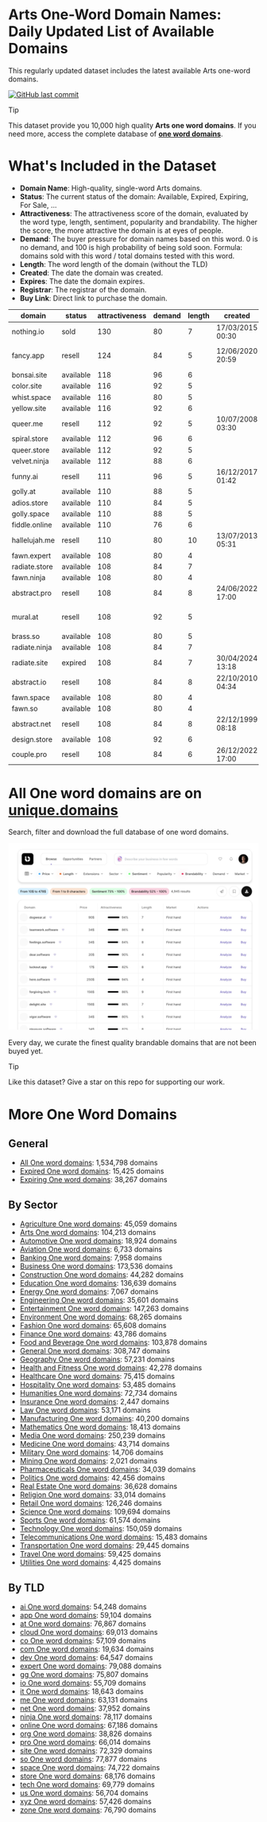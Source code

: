 
# **Arts One-Word Domain Names**: Daily Updated List of Available Domains

This regularly updated dataset includes the latest available Arts one-word domains.

[![GitHub last commit](https://img.shields.io/github/last-commit/UniqueDomains/arts-oneword-domains.svg?style=flat)]() 

> [!TIP]
> This dataset provide you 10,000 high quality **Arts one word domains**.
> If you need more, access the complete database of **[one word domains](https://unique.domains?utm_source=github&utm_medium=dataset&utm_campaign=Arts&utm_content=description.top)**.

# What's Included in the Dataset

- **Domain Name**: High-quality, single-word Arts domains.
- **Status**: The current status of the domain: Available, Expired, Expiring, For Sale, ...
- **Attractiveness**: The attractiveness score of the domain, evaluated by the word type, length, sentiment, popularity and brandability. The higher the score, the more attractive the domain is at eyes of people.
- **Demand**: The buyer pressure for domain names based on this word. 0 is no demand, and 100 is high probability of being sold soon. Formula: domains sold with this word / total domains tested with this word.
- **Length**: The word length of the domain (without the TLD)
- **Created**: The date the domain was created.
- **Expires**: The date the domain expires.
- **Registrar**: The registrar of the domain.
- **Buy Link**: Direct link to purchase the domain.

| domain        | status    | attractiveness | demand | length | created          | expires          | registrar                                                 | sectors                                 |
| ------------- | --------- | -------------- | ------ | ------ | ---------------- | ---------------- | --------------------------------------------------------- | --------------------------------------- |
| nothing.io    | sold      | 130            | 80     | 7      | 17/03/2015 00:30 | 17/03/2026 00:30 | Porkbun LLC                                               | Arts,General,Media                      |
| fancy.app     | resell    | 124            | 84     | 5      | 12/06/2020 20:59 | 12/06/2026 20:59 | Global Domains International, Inc. DBA DomainCostClub.com | Arts,Fashion,Media                      |
| bonsai.site   | available | 118            | 96     | 6      |                  |                  |                                                           | Arts,Environment                        |
| color.site    | available | 116            | 92     | 5      |                  |                  |                                                           | Arts,Fashion,General                    |
| whist.space   | available | 116            | 80     | 5      |                  |                  |                                                           | Arts,Entertainment,Sports               |
| yellow.site   | available | 116            | 92     | 6      |                  |                  |                                                           | Arts,Fashion,Media                      |
| queer.me      | resell    | 112            | 92     | 5      | 10/07/2008 03:30 | 10/07/2026 03:30 | Porkbun LLC                                               | Arts,Entertainment                      |
| spiral.store  | available | 112            | 96     | 6      |                  |                  |                                                           | Arts,Engineering,Science                |
| queer.store   | available | 112            | 92     | 5      |                  |                  |                                                           | Arts,Entertainment                      |
| velvet.ninja  | available | 112            | 88     | 6      |                  |                  |                                                           | Arts,Fashion,Retail                     |
| funny.ai      | resell    | 111            | 96     | 5      | 16/12/2017 01:42 | 21/07/2027 01:42 | NameCheap, Inc.                                           | Arts,Entertainment,Media                |
| golly.at      | available | 110            | 88     | 5      |                  |                  |                                                           | Arts,Media                              |
| adios.store   | available | 110            | 84     | 5      |                  |                  |                                                           | Arts,Humanities,Travel                  |
| golly.space   | available | 110            | 88     | 5      |                  |                  |                                                           | Arts,Media                              |
| fiddle.online | available | 110            | 76     | 6      |                  |                  |                                                           | Arts,Education,Entertainment,General    |
| hallelujah.me | resell    | 110            | 80     | 10     | 13/07/2013 05:31 | 13/07/2026 05:31 | Dynadot Inc                                               | Arts,Religion                           |
| fawn.expert   | available | 108            | 80     | 4      |                  |                  |                                                           | Arts                                    |
| radiate.store | available | 108            | 84     | 7      |                  |                  |                                                           | Arts,Entertainment,Media                |
| fawn.ninja    | available | 108            | 80     | 4      |                  |                  |                                                           | Arts                                    |
| abstract.pro  | resell    | 108            | 84     | 8      | 24/06/2022 17:00 | 24/06/2026 17:00 | Epik LLC                                                  | Arts,Humanities,Science                 |
| mural.at      | resell    | 108            | 92     | 5      |                  |                  | InterNetX GmbH ( https://nic.at/registrar/80 )            | Arts                                    |
| brass.so      | available | 108            | 80     | 5      |                  |                  |                                                           | Arts,Construction,General,Manufacturing |
| radiate.ninja | available | 108            | 84     | 7      |                  |                  |                                                           | Arts,Entertainment,Media                |
| radiate.site  | expired   | 108            | 84     | 7      | 30/04/2024 13:18 | 30/04/2025 23:59 | Namecheap                                                 | Arts,Entertainment,Media                |
| abstract.io   | resell    | 108            | 84     | 8      | 22/10/2010 04:34 | 22/10/2025 04:34 | GoDaddy.com, LLC                                          | Arts,Humanities,Science                 |
| fawn.space    | available | 108            | 80     | 4      |                  |                  |                                                           | Arts                                    |
| fawn.so       | available | 108            | 80     | 4      |                  |                  |                                                           | Arts                                    |
| abstract.net  | resell    | 108            | 84     | 8      | 22/12/1999 08:18 | 22/12/2025 08:18 | GoDaddy.com, LLC                                          | Arts,Humanities,Science                 |
| design.store  | available | 108            | 92     | 6      |                  |                  |                                                           | Arts,Fashion,Technology                 |
| couple.pro    | resell    | 108            | 84     | 6      | 26/12/2022 17:00 | 26/12/2025 17:00 | Epik LLC                                                  | Arts,Entertainment,Media                |

# All One word domains are on [unique.domains](https://unique.domains?utm_source=github&utm_medium=dataset&utm_campaign=Arts&utm_content=description.bottom)

Search, filter and download the full database of one word domains.

[![Access the only remaining good domain names, before your competitors.](https://github.com/UniqueDomains/arts-oneword-domains/blob/main/unique.domains.jpg?raw=true)](https://unique.domains?utm_source=github&utm_medium=dataset&utm_campaign=Arts&utm_content=description.image)

Every day, we curate the finest quality brandable domains that are not been buyed yet.

> [!TIP]
> Like this dataset? Give a star on this repo for supporting our work.

# More One Word Domains

## General

- [All One word domains](https://github.com/UniqueDomains/oneword-domains): 1,534,798 domains
- [Expired One word domains](https://github.com/UniqueDomains/expired-oneword-domains): 15,425 domains
- [Expiring One word domains](https://github.com/UniqueDomains/expiring-oneword-domains): 38,267 domains
## By Sector

- [Agriculture One word domains](https://github.com/UniqueDomains/agriculture-oneword-domains): 45,059 domains
- [Arts One word domains](https://github.com/UniqueDomains/arts-oneword-domains): 104,213 domains
- [Automotive One word domains](https://github.com/UniqueDomains/automotive-oneword-domains): 18,924 domains
- [Aviation One word domains](https://github.com/UniqueDomains/aviation-oneword-domains): 6,733 domains
- [Banking One word domains](https://github.com/UniqueDomains/banking-oneword-domains): 7,958 domains
- [Business One word domains](https://github.com/UniqueDomains/business-oneword-domains): 173,536 domains
- [Construction One word domains](https://github.com/UniqueDomains/construction-oneword-domains): 44,282 domains
- [Education One word domains](https://github.com/UniqueDomains/education-oneword-domains): 136,639 domains
- [Energy One word domains](https://github.com/UniqueDomains/energy-oneword-domains): 7,067 domains
- [Engineering One word domains](https://github.com/UniqueDomains/engineering-oneword-domains): 35,601 domains
- [Entertainment One word domains](https://github.com/UniqueDomains/entertainment-oneword-domains): 147,263 domains
- [Environment One word domains](https://github.com/UniqueDomains/environment-oneword-domains): 68,265 domains
- [Fashion One word domains](https://github.com/UniqueDomains/fashion-oneword-domains): 65,608 domains
- [Finance One word domains](https://github.com/UniqueDomains/finance-oneword-domains): 43,786 domains
- [Food and Beverage One word domains](https://github.com/UniqueDomains/food-and-beverage-oneword-domains): 103,878 domains
- [General One word domains](https://github.com/UniqueDomains/general-oneword-domains): 308,747 domains
- [Geography One word domains](https://github.com/UniqueDomains/geography-oneword-domains): 57,231 domains
- [Health and Fitness One word domains](https://github.com/UniqueDomains/health-and-fitness-oneword-domains): 42,278 domains
- [Healthcare One word domains](https://github.com/UniqueDomains/healthcare-oneword-domains): 75,415 domains
- [Hospitality One word domains](https://github.com/UniqueDomains/hospitality-oneword-domains): 53,485 domains
- [Humanities One word domains](https://github.com/UniqueDomains/humanities-oneword-domains): 72,734 domains
- [Insurance One word domains](https://github.com/UniqueDomains/insurance-oneword-domains): 2,447 domains
- [Law One word domains](https://github.com/UniqueDomains/law-oneword-domains): 53,171 domains
- [Manufacturing One word domains](https://github.com/UniqueDomains/manufacturing-oneword-domains): 40,200 domains
- [Mathematics One word domains](https://github.com/UniqueDomains/mathematics-oneword-domains): 18,413 domains
- [Media One word domains](https://github.com/UniqueDomains/media-oneword-domains): 250,239 domains
- [Medicine One word domains](https://github.com/UniqueDomains/medicine-oneword-domains): 43,714 domains
- [Military One word domains](https://github.com/UniqueDomains/military-oneword-domains): 14,706 domains
- [Mining One word domains](https://github.com/UniqueDomains/mining-oneword-domains): 2,021 domains
- [Pharmaceuticals One word domains](https://github.com/UniqueDomains/pharmaceuticals-oneword-domains): 34,039 domains
- [Politics One word domains](https://github.com/UniqueDomains/politics-oneword-domains): 42,456 domains
- [Real Estate One word domains](https://github.com/UniqueDomains/real-estate-oneword-domains): 36,628 domains
- [Religion One word domains](https://github.com/UniqueDomains/religion-oneword-domains): 33,014 domains
- [Retail One word domains](https://github.com/UniqueDomains/retail-oneword-domains): 126,246 domains
- [Science One word domains](https://github.com/UniqueDomains/science-oneword-domains): 109,694 domains
- [Sports One word domains](https://github.com/UniqueDomains/sports-oneword-domains): 61,574 domains
- [Technology One word domains](https://github.com/UniqueDomains/technology-oneword-domains): 150,059 domains
- [Telecommunications One word domains](https://github.com/UniqueDomains/telecommunications-oneword-domains): 15,483 domains
- [Transportation One word domains](https://github.com/UniqueDomains/transportation-oneword-domains): 29,445 domains
- [Travel One word domains](https://github.com/UniqueDomains/travel-oneword-domains): 59,425 domains
- [Utilities One word domains](https://github.com/UniqueDomains/utilities-oneword-domains): 4,425 domains
## By TLD

- [ai One word domains](https://github.com/UniqueDomains/ai-oneword-domains): 54,248 domains
- [app One word domains](https://github.com/UniqueDomains/app-oneword-domains): 59,104 domains
- [at One word domains](https://github.com/UniqueDomains/at-oneword-domains): 76,867 domains
- [cloud One word domains](https://github.com/UniqueDomains/cloud-oneword-domains): 69,013 domains
- [co One word domains](https://github.com/UniqueDomains/co-oneword-domains): 57,109 domains
- [com One word domains](https://github.com/UniqueDomains/com-oneword-domains): 19,634 domains
- [dev One word domains](https://github.com/UniqueDomains/dev-oneword-domains): 64,547 domains
- [expert One word domains](https://github.com/UniqueDomains/expert-oneword-domains): 79,088 domains
- [gg One word domains](https://github.com/UniqueDomains/gg-oneword-domains): 75,807 domains
- [io One word domains](https://github.com/UniqueDomains/io-oneword-domains): 55,709 domains
- [it One word domains](https://github.com/UniqueDomains/it-oneword-domains): 18,643 domains
- [me One word domains](https://github.com/UniqueDomains/me-oneword-domains): 63,131 domains
- [net One word domains](https://github.com/UniqueDomains/net-oneword-domains): 37,952 domains
- [ninja One word domains](https://github.com/UniqueDomains/ninja-oneword-domains): 78,117 domains
- [online One word domains](https://github.com/UniqueDomains/online-oneword-domains): 67,186 domains
- [org One word domains](https://github.com/UniqueDomains/org-oneword-domains): 38,826 domains
- [pro One word domains](https://github.com/UniqueDomains/pro-oneword-domains): 66,014 domains
- [site One word domains](https://github.com/UniqueDomains/site-oneword-domains): 72,329 domains
- [so One word domains](https://github.com/UniqueDomains/so-oneword-domains): 77,877 domains
- [space One word domains](https://github.com/UniqueDomains/space-oneword-domains): 74,722 domains
- [store One word domains](https://github.com/UniqueDomains/store-oneword-domains): 68,176 domains
- [tech One word domains](https://github.com/UniqueDomains/tech-oneword-domains): 69,779 domains
- [us One word domains](https://github.com/UniqueDomains/us-oneword-domains): 56,704 domains
- [xyz One word domains](https://github.com/UniqueDomains/xyz-oneword-domains): 57,426 domains
- [zone One word domains](https://github.com/UniqueDomains/zone-oneword-domains): 76,790 domains
        